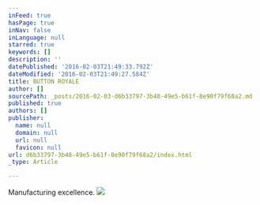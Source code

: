 ```yaml
---
inFeed: true
hasPage: true
inNav: false
inLanguage: null
starred: true
keywords: []
description: ''
datePublished: '2016-02-03T21:49:33.792Z'
dateModified: '2016-02-03T21:49:27.584Z'
title: BUTTON ROYALE
author: []
sourcePath: _posts/2016-02-03-d6b33797-3b48-49e5-b61f-8e90f79f68a2.md
published: true
authors: []
publisher:
  name: null
  domain: null
  url: null
  favicon: null
url: d6b33797-3b48-49e5-b61f-8e90f79f68a2/index.html
_type: Article

---
```

Manufacturing excellence.
![](https://the-grid-user-content.s3-us-west-2.amazonaws.com/0e58bc56-a707-4718-975e-2a3802080ee9.jpg)